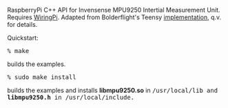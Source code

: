 RaspberryPi C++ API for Invensense MPU9250 Intertial Measurement Unit.
Requires [WiringPi](http://wiringpi.com/).
Adapted from Bolderflight's Teensy [implementation](https://github.com/bolderflight/MPU9250), q.v. for details.

Quickstart:

<pre>
% make
</pre>

builds the examples.  

<pre>
% sudo make install
</pre>

builds the examples and installs <b>libmpu9250.so</b> in <tt>/usr/local/lib</a> and
<b>libmpu9250.h</b> in <tt>/usr/local/include</a>.




